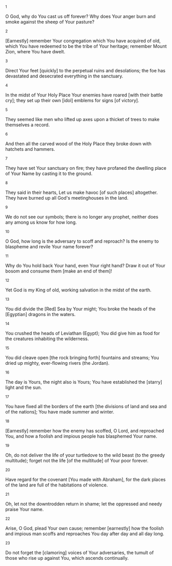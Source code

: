 <sup>1</sup> 

O God, why do You cast us off forever? Why does Your anger burn and smoke against the sheep of Your pasture? 

<sup>2</sup> 

[Earnestly] remember Your congregation which You have acquired of old, which You have redeemed to be the tribe of Your heritage; remember Mount Zion, where You have dwelt. 

<sup>3</sup> 

Direct Your feet [quickly] to the perpetual ruins and desolations; the foe has devastated and desecrated everything in the sanctuary. 

<sup>4</sup> 

In the midst of Your Holy Place Your enemies have roared [with their battle cry]; they set up their own [idol] emblems for signs [of victory]. 

<sup>5</sup> 

They seemed like men who lifted up axes upon a thicket of trees to make themselves a record. 

<sup>6</sup> 

And then all the carved wood of the Holy Place they broke down with hatchets and hammers. 

<sup>7</sup> 

They have set Your sanctuary on fire; they have profaned the dwelling place of Your Name by casting it to the ground. 

<sup>8</sup> 

They said in their hearts, Let us make havoc [of such places] altogether. They have burned up all God's meetinghouses in the land. 

<sup>9</sup> 

We do not see our symbols; there is no longer any prophet, neither does any among us know for how long. 

<sup>10</sup> 

O God, how long is the adversary to scoff and reproach? Is the enemy to blaspheme and revile Your name forever? 

<sup>11</sup> 

Why do You hold back Your hand, even Your right hand? Draw it out of Your bosom and consume them [make an end of them]! 

<sup>12</sup> 

Yet God is my King of old, working salvation in the midst of the earth. 

<sup>13</sup> 

You did divide the [Red] Sea by Your might; You broke the heads of the [Egyptian] dragons in the waters. 

<sup>14</sup> 

You crushed the heads of Leviathan (Egypt); You did give him as food for the creatures inhabiting the wilderness. 

<sup>15</sup> 

You did cleave open [the rock bringing forth] fountains and streams; You dried up mighty, ever-flowing rivers (the Jordan). 

<sup>16</sup> 

The day is Yours, the night also is Yours; You have established the [starry] light and the sun. 

<sup>17</sup> 

You have fixed all the borders of the earth [the divisions of land and sea and of the nations]; You have made summer and winter. 

<sup>18</sup> 

[Earnestly] remember how the enemy has scoffed, O Lord, and reproached You, and how a foolish and impious people has blasphemed Your name. 

<sup>19</sup> 

Oh, do not deliver the life of your turtledove to the wild beast (to the greedy multitude); forget not the life [of the multitude] of Your poor forever. 

<sup>20</sup> 

Have regard for the covenant [You made with Abraham], for the dark places of the land are full of the habitations of violence. 

<sup>21</sup> 

Oh, let not the downtrodden return in shame; let the oppressed and needy praise Your name. 

<sup>22</sup> 

Arise, O God, plead Your own cause; remember [earnestly] how the foolish and impious man scoffs and reproaches You day after day and all day long. 

<sup>23</sup> 

Do not forget the [clamoring] voices of Your adversaries, the tumult of those who rise up against You, which ascends continually.